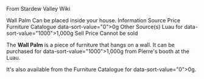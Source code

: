 From Stardew Valley Wiki

Wall Palm Can be placed inside your house. Information Source Price Furniture Catalogue data-sort-value="0"&gt;0g Other Source(s) Luau for data-sort-value="1000"&gt;1,000g Sell Price Cannot be sold

The **Wall Palm** is a piece of furniture that hangs on a wall. It can be purchased for data-sort-value="1000"&gt;1,000g from Pierre's booth at the Luau.

It's also available from the Furniture Catalogue for data-sort-value="0"&gt;0g.